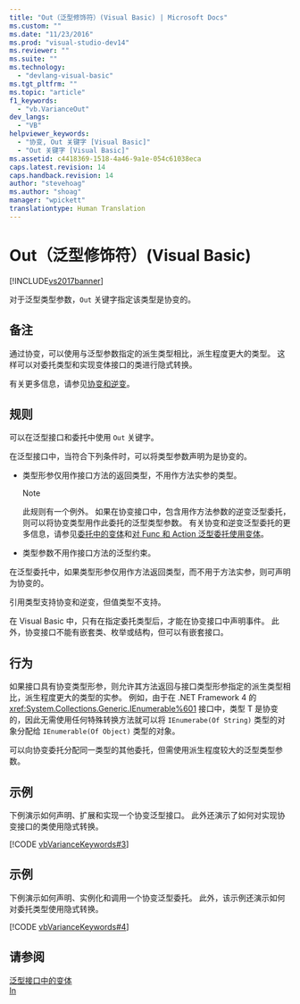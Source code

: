 ```yaml
---
title: "Out（泛型修饰符）(Visual Basic) | Microsoft Docs"
ms.custom: ""
ms.date: "11/23/2016"
ms.prod: "visual-studio-dev14"
ms.reviewer: ""
ms.suite: ""
ms.technology: 
  - "devlang-visual-basic"
ms.tgt_pltfrm: ""
ms.topic: "article"
f1_keywords: 
  - "vb.VarianceOut"
dev_langs: 
  - "VB"
helpviewer_keywords: 
  - "协变, Out 关键字 [Visual Basic]"
  - "Out 关键字 [Visual Basic]"
ms.assetid: c4418369-1518-4a46-9a1e-054c61038eca
caps.latest.revision: 14
caps.handback.revision: 14
author: "stevehoag"
ms.author: "shoag"
manager: "wpickett"
translationtype: Human Translation
---
```

# Out（泛型修饰符）(Visual Basic)
[!INCLUDE[vs2017banner](../../../csharp/includes/vs2017banner.md)]

对于泛型类型参数，`Out` 关键字指定该类型是协变的。  
  
## 备注  
 通过协变，可以使用与泛型参数指定的派生类型相比，派生程度更大的类型。  这样可以对委托类型和实现变体接口的类进行隐式转换。  
  
 有关更多信息，请参见[协变和逆变](../Topic/Covariance%20and%20Contravariance%20\(C%23%20and%20Visual%20Basic\).md)。  
  
## 规则  
 可以在泛型接口和委托中使用 `Out` 关键字。  
  
 在泛型接口中，当符合下列条件时，可以将类型参数声明为是协变的。  
  
-   类型形参仅用作接口方法的返回类型，不用作方法实参的类型。  
  
    > [!NOTE]
    >  此规则有一个例外。  如果在协变接口中，包含用作方法参数的逆变泛型委托，则可以将协变类型用作此委托的泛型类型参数。  有关协变和逆变泛型委托的更多信息，请参见[委托中的变体](../Topic/Variance%20in%20Delegates%20\(C%23%20and%20Visual%20Basic\).md)和[对 Func 和 Action 泛型委托使用变体](../Topic/Using%20Variance%20for%20Func%20and%20Action%20Generic%20Delegates%20\(C%23%20and%20Visual%20Basic\).md)。  
  
-   类型参数不用作接口方法的泛型约束。  
  
 在泛型委托中，如果类型形参仅用作方法返回类型，而不用于方法实参，则可声明为协变的。  
  
 引用类型支持协变和逆变，但值类型不支持。  
  
 在 Visual Basic 中，只有在指定委托类型后，才能在协变接口中声明事件。  此外，协变接口不能有嵌套类、枚举或结构，但可以有嵌套接口。  
  
## 行为  
 如果接口具有协变类型形参，则允许其方法返回与接口类型形参指定的派生类型相比，派生程度更大的类型的实参。  例如，由于在 .NET Framework 4 的 <xref:System.Collections.Generic.IEnumerable%601> 接口中，类型 T 是协变的，因此无需使用任何特殊转换方法就可以将 `IEnumerabe(Of String)` 类型的对象分配给 `IEnumerable(Of Object)` 类型的对象。  
  
 可以向协变委托分配同一类型的其他委托，但需使用派生程度较大的泛型类型参数。  
  
## 示例  
 下例演示如何声明、扩展和实现一个协变泛型接口。  此外还演示了如何对实现协变接口的类使用隐式转换。  
  
 [!CODE [vbVarianceKeywords#3](../CodeSnippet/VS_Snippets_VBCSharp/vbvariancekeywords#3)]  
  
## 示例  
 下例演示如何声明、实例化和调用一个协变泛型委托。  此外，该示例还演示如何对委托类型使用隐式转换。  
  
 [!CODE [vbVarianceKeywords#4](../CodeSnippet/VS_Snippets_VBCSharp/vbvariancekeywords#4)]  
  
## 请参阅  
 [泛型接口中的变体](../Topic/Variance%20in%20Generic%20Interfaces%20\(C%23%20and%20Visual%20Basic\).md)   
 [In](../../../visual-basic/language-reference/modifiers/in-generic-modifier.md)
